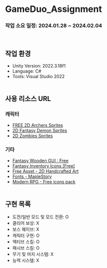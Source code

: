 # GameDuo_Assignment
### 작업 소요 일정: 2024.01.28 ~ 2024.02.04
<br/>

## 작업 환경
- Unity Version: 2022.3.18f1
- Language: C#
- Tools: Visual Studio 2022
<br/><br/>

## 사용 리소스 URL
### 캐릭터
- [FREE 2D Archers Sprites](https://assetstore.unity.com/packages/2d/characters/free-2d-archers-sprites-18748)
- [2D Fantasy Demon Sprites](https://assetstore.unity.com/packages/2d/characters/2d-fantasy-demon-sprites-63159)
- [2D Zombies Sprites](https://assetstore.unity.com/packages/2d/characters/2d-zombies-sprites-18754)

### 기타
- [Fantasy Wooden GUI : Free](https://assetstore.unity.com/packages/2d/gui/fantasy-wooden-gui-free-103811)
- [Fantasy Inventory Icons [Free]](https://assetstore.unity.com/packages/2d/gui/icons/fantasy-inventory-icons-free-143805)
- [Free Asset - 2D Handcrafted Art](https://assetstore.unity.com/packages/2d/environments/free-asset-2d-handcrafted-art-117049)
- [Fonts - MapleStory](https://maplestory.nexon.com/Media/Font)
- [Modern RPG - Free icons pack](https://assetstore.unity.com/packages/2d/gui/icons/modern-rpg-free-icons-pack-264706)
<br/><br/>

## 구현 목록
- 도전/일반 모드 및 모드 전환: O
- 클리어 보상: X
- 보스 웨이브: X
- 캐릭터 구현: O
- 액티브 스킬: O
- 패시브 스킬: O
- 무기 및 머지 시스템: X
- 능력 시스템: X